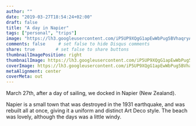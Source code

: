 ```yaml
---
author: ""
date: "2019-03-27T18:54:24+02:00"
draft: false
title: "A day in Napier"
tags: ["personal", "trips"]
image: "https://lh3.googleusercontent.com/iP5UP9XQgG1apEwWbPug5BVhaqryAvj2qhMfldgxc7HPVKckai1E04dYMcYeySSacdVkrMU9cYiLKpd_atGdm0pPMnF7nkJaG-t8aY8_CWWIuGyvF2Mp3UAPvI9kywfb-PQi8cpgoq0=w1920-h1080"
comments: false     # set false to hide Disqus comments
share: true        # set false to share buttons
thumbnailImagePosition: right
thumbnailImage: https://lh3.googleusercontent.com/iP5UP9XQgG1apEwWbPug5BVhaqryAvj2qhMfldgxc7HPVKckai1E04dYMcYeySSacdVkrMU9cYiLKpd_atGdm0pPMnF7nkJaG-t8aY8_CWWIuGyvF2Mp3UAPvI9kywfb-PQi8cpgoq0=w1920-h1080
coverImage: https://lh3.googleusercontent.com/iP5UP9XQgG1apEwWbPug5BVhaqryAvj2qhMfldgxc7HPVKckai1E04dYMcYeySSacdVkrMU9cYiLKpd_atGdm0pPMnF7nkJaG-t8aY8_CWWIuGyvF2Mp3UAPvI9kywfb-PQi8cpgoq0=w1920-h1080
metaAlignment: center
coverMeta: out
---
```


March 27th, after a day of sailing, we docked in Napier (New Zealand).

<!--more-->

Napier is a small town that was destroyed in the 1931 earthquake, and was rebuilt all at once, giving it a uniform and distinct Art Deco style. 
The beach was lovely, although the days was a little windy.

<script src="https://cdn.jsdelivr.net/npm/publicalbum@latest/dist/pa-embed-player.min.js" async></script>
<div class="pa-embed-player" style="width:100%; height:480px; display:none;"
  data-link="https://photos.app.goo.gl/WvtFSqQbA3qzcRJs5"
  data-title="63 new photos by Jorge Cortell">
  <img data-src="https://lh3.googleusercontent.com/K1J9lnDAaaB3ry5zLVyKDZe7eOrsxKMnTcu2myXTOlzkm-o_GAB8BqrdsQ7phK7-O0o84RZTsgASTkEjO50S4QF2p-Sg-If4HRhKMF2_pLxPw_2rJJ8wgOUN5VHbJvwHNcaCVjGKN3M=w1920-h1080" src="" alt="" />
  <img data-src="https://lh3.googleusercontent.com/sTpX6kAwgy4RggD5kEZjXNeBS6-tn_z1iSLifMiNMUxrfQ1j0b7nlVGhh-G8JGtx0V12Kf1Z82FYAB6oJ2hPCF793x_ZVlQFUfb5hTEe-PXb5zDDKqa4uSXDIwbKlEh3QMSWf-prPbI=w1920-h1080" src="" alt="" />
  <img data-src="https://lh3.googleusercontent.com/KqxcXLU886lyWNTuXGA55f3m6aaBanS2H-XCwVHoMKQw3iBM7heTy_vqxI6bcE5Fcrghaowymf5Mlm7au3TjB1K5Pps0fZn-2tW2O_MOUU9ZmDX-auN60t0XCep-62B8-wez0mkhBvc=w1920-h1080" src="" alt="" />
  <img data-src="https://lh3.googleusercontent.com/2ZN9H4Ayj_YLd5E0IX37e_GM8cD5xOoSHsdt4zqwRGyvv0IKq2ulXdBoSQQCNL6g8cx4Ok2Zea-g_ztOYXJd1_nbjLd30H_868GGKdb9qFMIYxXVZNxGa7IlMOh22qH1Md8iDah21jw=w1920-h1080" src="" alt="" />
  <img data-src="https://lh3.googleusercontent.com/_59Z6nX2o8M95lMLkFrUPT5KenAVwxPSkk7IUCCR6-r6SmcVyZkCqoYRtvJdBI9kuAB0b27DdoDdHgElM-moUzRZF3Bueuhq2bcL3Av8QTiOwIbO4M0VY-BQ-wtLmZzbuf2hXeNoOk0=w1920-h1080" src="" alt="" />
  <img data-src="https://lh3.googleusercontent.com/b2HYM44HiTPPuSc-aJEOUh2q0lsNJmJqhjGre5nYIEEb8TeaQc42Ce3duV5PURLnNS9cfOatBMyj91gsbH38SGct1B0B-5aHDPRlyZ4_HXgb_jvLseaJ0dIu2o74oqkvyQB7XID8R5M=w1920-h1080" src="" alt="" />
  <img data-src="https://lh3.googleusercontent.com/a_DOSjaqaaDaDYvLkZbsclwdPOyPKgqycELUQPGCQyL1Q1sFfaBdRltmrdCjMnclKoeKzkgXoL25xRkrRZuyx-H4ohwemnEap5prxCSQn2bi8GkKbbzqHiNhJNd2fKN7_LKOrjrGE8c=w1920-h1080" src="" alt="" />
  <img data-src="https://lh3.googleusercontent.com/SVcF1PXfXSwKdnebj0P_E1Xs5GBch19l_XwSqGP8oMjFLGcHD4nUgl525KDDI3Mr9fI3k8b7WR3x_S2r1V4YFFrHBciDd7z9kXi6yAFxXf2T9ZG_9ipLBfR44uz_gtevS8ndakSYxYk=w1920-h1080" src="" alt="" />
  <img data-src="https://lh3.googleusercontent.com/PuzYV8NAkGNs-unN4NQ2oaQvuuMe8o4MRIfxDwvaKnxAY7KzeQqARIA97DE_P4QrQpCRL23Wm-1mJHkkYvGtP6UyPEdHgPwOL5S0rr_42g2Id1ego3ktEOZjCimC6PuznGEhs4Q7Jx0=w1920-h1080" src="" alt="" />
  <img data-src="https://lh3.googleusercontent.com/NM8C-JUO5tqZT5Q2QqnxeW9-80BpZPeq4eK-USwV_HNqu-akW97LX0uGo08OSsUmdGQ7qy_11JMrRBN81PsSTCZxNOw8teG38QIKjbBHphwJLXvvGZjLxB2w1BG_JO06n8SDgfl5LhA=w1920-h1080" src="" alt="" />
  <img data-src="https://lh3.googleusercontent.com/c-kbJMUzclMqYRQzwz7GIAQISDVdT4VFZsThZAqWyUDtm1IvjGHL2eOxSv6UKx8NUkxFLV41B4CoRJpSMVnORIpK0Vztgfn5dAY4jlqUuZIoto51r98BFGMy_-dD2DnGBQ_3dP2pckk=w1920-h1080" src="" alt="" />
  <img data-src="https://lh3.googleusercontent.com/9noRzeLAoK4KIbjzLRv9UfHAYX1bXqTiEwiSBou8hFRgNOzb_VGJFmHYJXUhO_ojEbZTvqWNwu18FbtdX1gsZDg-rwtSz1rKMqVV92IqB_estQINmkNVPswbGbEKOgD5pV-r726I5dI=w1920-h1080" src="" alt="" />
  <img data-src="https://lh3.googleusercontent.com/tc46WWRo6NOMH_4X24eTDGAfgisuupTZ385bjuNPNlZ7p2dWo2PoFBjWHr_Df-clPkcIoKfa9BV2v1ksY3juh7HMhmNlKGgs5HJdrMXl4G7Mvu5qbhHUpMEQNUkOikjxcHblDAFcW1k=w1920-h1080" src="" alt="" />
  <img data-src="https://lh3.googleusercontent.com/KztSBREPP7CkKU4_4pmEd13bdZ41JnVf2Dl7ZtbnV9k7K-6yGIgc3wq0M1Yr_gh_1kuk7i8aLjGmIO6cUIF25lYo_4CS89-FQJCdIBA4cuhMSbO8grdx3H0mPq6ve5KhPjnQHzfqOF4=w1920-h1080" src="" alt="" />
  <img data-src="https://lh3.googleusercontent.com/-Yt-Qk5dr1qWFw_WNg379o0W5uCy53fdgouBfq_l_5wVk2QnAucx2t9ZrzBHi-CIJeMV1RCHnCuJzKKQYv2grb8nNhMe_bxLouGVIHGqiTgyjhCRKK_P1cqsXdA03mkT3SQ6eSjBkKA=w1920-h1080" src="" alt="" />
  <img data-src="https://lh3.googleusercontent.com/J4yj6p_FQzoOHnKOgEnPJW1wyoE2uEWvl_tWvuflQVIgUyLJxkzAlcuu9bU56schvsSiIVKPDRwK__1aJHPjjJLjYFZlbba17HVFYbIhQGX6O8Pmsj5rLOv1DKQU6kByLaisK9UkNqo=w1920-h1080" src="" alt="" />
  <img data-src="https://lh3.googleusercontent.com/xwSmLdF0e19d474SpliCpWujkWlKcdZfdg2S_BAnaSWidsLoaY1TiAruky3FK4wi5C_ue6U2amu0sDkZ-tmztc3mvxFOA_vq-jpILnV8kqNE4Fl_y5OpJgqZO7R1oFYZ9T9oBCzF0KM=w1920-h1080" src="" alt="" />
  <img data-src="https://lh3.googleusercontent.com/DGN8bd5q84ti_I1K93LvIdh9kmqd1RmkRtWcBwWtbr17Xoic3VDrRY2AqfV3FMR7sFhRJOt1qnHtUYSosrB11ZrtvgU4LwslxLmuV41tyyk8eOu17rLzGeWl7qQHZU0Fy57NAvbGXAQ=w1920-h1080" src="" alt="" />
  <img data-src="https://lh3.googleusercontent.com/wtkZRsuIWLUPMan3CtPshPQ167m8fgnJZcyLwZ8_HbK33pZuALWJTi34qekYpgav1R4TbE2IVrl9f-tspNhKRqZzLO6fLyvKmBXIMxDjtEHwIuRJDr64scPNYNw45vM8xS_-9oDx3ZQ=w1920-h1080" src="" alt="" />
  <img data-src="https://lh3.googleusercontent.com/mvdtrzaac8rPsC2cjFmk7rMH31QyX-VvHkoD63jPhI4KM_S9nUu9whFEPBX5QypootWgEdYTj50iUe-OCa3LvvddM0ra5QeysbZnMrnWPRRVjO9A4OiHRDVL4FBJD4BsZDoDMNSVoVU=w1920-h1080" src="" alt="" />
  <img data-src="https://lh3.googleusercontent.com/0JtrfAg6Eu7SQaBsjEHlk6rerMcJ5tPX4qT5wieuZReWcjfAMJw7Bwm8Y01QbthjmyDLZLeaCDW83FeH8sGEVCd2lp5nof3WTEWspKHBYo3LpThsBzwJqNhhTW0LeJaW_3a7j0uQKiw=w1920-h1080" src="" alt="" />
  <img data-src="https://lh3.googleusercontent.com/Qonkgh-T1Tjzx6cfE9SXCS8YxR5xfwd_QunZcMdWygW1Z4BF_q0EjFRgACGnDBuT88uc6AmpOe_djDx1YPxu3jWanEdks-t2yvg-10wC-if1tX2fiwkmaauHPvloyztOxpWWqryLZ9w=w1920-h1080" src="" alt="" />
  <img data-src="https://lh3.googleusercontent.com/N5dq3AVuztfVCjRxl_0TuL9kri24d7Mcny3m4Mc4lHwg9PKhksJuSkAEnaa1CfadtN7KfykiEaH27Idh0wLBsetFNWQMOKC4ow3EWue9Rwizk2BqNqzmMYjhd1UMVmJOzBdOuaR00J0=w1920-h1080" src="" alt="" />
  <img data-src="https://lh3.googleusercontent.com/T-XLkNYcX1eIMaqDiQ14HMleCv-s59qxeGMJzN6R5_6H6txaLdzwBQnwQ0T7OPLeq2c9Xs6p4jKeA5QVKpvYmrfIqI-RBG0yvoAl5f0jVmu9vnCSL-pHv5qTNcDtwACDxFv62Y5kOD8=w1920-h1080" src="" alt="" />
  <img data-src="https://lh3.googleusercontent.com/4I7L004l4dbFQ9ZfsaPhKLonprgaUrs-Ae_u-dLPABCvSORdWqjj9udCpEZ-0MsPMRQxu6_pn8TRNmXi1e2uuFuS7WTDPRFowgeTB_UapmnTPCSU7VKwbzNxWv94z4VqG69nnmURLMc=w1920-h1080" src="" alt="" />
  <img data-src="https://lh3.googleusercontent.com/2jrABC2j-yU7iKZbUx3UWjmj1aa9s__scUo1FWAEp7uMcu8WhqoKkSGHqXQlN4aHrxGdGrzbYVYnE21lGU6OKQ9xgRKTvH4wn7hWNsr9wCrEps6YTGEqkM38KhpulSEdbQew0jq3STQ=w1920-h1080" src="" alt="" />
  <img data-src="https://lh3.googleusercontent.com/iSHbg6XVnXALyLIVblATDrO_phzwfoGoLh3YdnSn5PsGBZo3bQGVHJ79sWtxegb-lUSmHnhcaAEwh_WpUeU0tVTJCIgxPGgh-OIqyluxomIIEk_MLe4AtuZ0OatyzlfBmZwsENRqhlo=w1920-h1080" src="" alt="" />
  <img data-src="https://lh3.googleusercontent.com/6jXi2TTs9-JoZfmVQ0yhqCoecl9rJrDqKTRWLu0k8B7M_eNwoku8GCu3uAI_hURWBTtHP8xLqNDWMoCFjF0wMmpwad1g8enLZO3MTVhkgXnXnk6yZe5hb7i3HnlQu8xpYCvnh2eQZVI=w1920-h1080" src="" alt="" />
  <img data-src="https://lh3.googleusercontent.com/ltZlQCETvPC8Fp3gCC2wP1YUFQV5G4_HXmcprDW1J-HIazoXW8QgpzxJY7sez_9I0cm7HoQkWYDicqTi3jqwOpXwnsjnOq5n6TCz_YtLhB0hVzCYFQ4cJesUouMWSCfR_Tz_lvYyYtI=w1920-h1080" src="" alt="" />
  <img data-src="https://lh3.googleusercontent.com/czB5f609RI248tVPqgKPvENCxU-apM8WEGJU7b15q9baq08FJdxEH05QSMpwaUePrjUZ6MsYvK1CX9c3Xa6H8pPRCnovwDQoG6io8Fz_xE8sUChkEOUGuMSKJre5KWewvPblVxU7Pfk=w1920-h1080" src="" alt="" />
  <img data-src="https://lh3.googleusercontent.com/l2-ih5HJ9_ClWQhnjhRJskdW0aHeLBjELq7VvpD-8aOH_NJyhlvoSi5rG9wI70F1umyZ2mByqmpX9sBtQ53HiQjnrKezTumeYRVBBY7kjfdYGq_hKOrtIfHvdOKigj3jjKOJzSKKc38=w1920-h1080" src="" alt="" />
  <img data-src="https://lh3.googleusercontent.com/eyHuYKg2sD4YD4RnjHcuHQAAe2UVE61r275LxT-8TK97nXFDtEvRQaLLiI4F5DMaxah5y7Uo5kCj-9VLVZyeq1Py3MfoqC4u05hnxIVRO-mFoNJMyM0qRUihZV65v4V-FqtJ3KaglMw=w1920-h1080" src="" alt="" />
  <img data-src="https://lh3.googleusercontent.com/BK5UYxfOFBwGM4LfKjV6Kmg_1K-txiPW5FlXWax-Eg2QEaZeiJPQNuAtQvBNh9EP8vqyeOgBnqpWH1mdX10dKWpx2N7dsMeDq2ZNvK4uEhoGLviZ62B2KoO21xkiKXg-OaeyoJhAaB4=w1920-h1080" src="" alt="" />
  <img data-src="https://lh3.googleusercontent.com/B7p2ATdKCpmHIsaqo8shD2ynrsHUU26IGIrGdmnpvNbKY37vBf9BLWyOJhDM7kJn2FViDvpMjUrUGU26rCr7ae6Y9KK7ho5kuPjG8yzS5iuQrM0YT_hgJsOwkpiPNblSuZOwagzS5lI=w1920-h1080" src="" alt="" />
  <img data-src="https://lh3.googleusercontent.com/7czy8X_ylVEvO6ZgpZDaoYW_SlUnaKGDeyGEegLBVJeGMbNcZN_a2swKtqziqojggT02W-rekW8FPiHCXEw_mMAroKcCu4q96OPI2CenK7go4rABO5euUCXX8woYZHFtyHUTa7xetGs=w1920-h1080" src="" alt="" />
  <img data-src="https://lh3.googleusercontent.com/BW8wl-dH4AjjqWzLDGBIqWzg2891qqdRypf-zFqMwze9KbeZEU5kveL4Gz4fNePOUgqE9uRbir9h1aRqMKq03QwuT4Ql0C_iMW_ZGEvQ_7Dy93CJGl0Lgd7daWKPkix53y-5QGkcOdM=w1920-h1080" src="" alt="" />
  <img data-src="https://lh3.googleusercontent.com/hf3TSA3drIdXYo7OuasKuLJ1hHTAhUuaUpMeiXUJML0-7ObSt17-sMJUOCDl3viPmuV_gr1VZQWcGWemYuHZc1vjy9uTDrvm2lHZFVkuri8gfH23BxoaAGXaNQmIJlaRT5wxSFt_-qE=w1920-h1080" src="" alt="" />
  <img data-src="https://lh3.googleusercontent.com/KLTch1KJ4eBB_FQKuZY8ZhZLtM1cTFyMKiWple_b3TDUQ7z_JaiPMApELzlNGa6gSbABxf0nFJ6LL4dcveXavVo3nLbH4SBBTJIhu5Jr5rasyLb1teA1lxY4XYA-f09hMkheOGi2vWw=w1920-h1080" src="" alt="" />
  <img data-src="https://lh3.googleusercontent.com/r0w_JIrAQFmqgXLOZFvp-krGqwBUfAtWISKkDjjYeA-beNg2YzFWQ1spR35oiiOM8kt7dEVTlSI0KGVWWsy4nV6V0md7Sz8J0P3C-eh2JqcvWd2nvX-3jlEHMiRF2OkeRrDdppyUEP4=w1920-h1080" src="" alt="" />
  <img data-src="https://lh3.googleusercontent.com/-9s9OVap7d0ViBKV1Kv-WINRpQwkQYee6ju9DMA6TTEL9CQboeLKTyAcxLnXvkJi_HgJSDHw91_cnanbxZ9saf0PNM2sUNvbOaAu6RUkAY1Nf_3l-G9aJJm1_AIefyiPo9sjGumMwhI=w1920-h1080" src="" alt="" />
  <img data-src="https://lh3.googleusercontent.com/lgf7lZSFieuPsimFIFDFnfBVRXyCO7rSAEz7zw1JqBuFgb6B5tVqCJoSaBwTgIlHzJSzPuERkFHjuFwDPqi2uZu8ZCg_501Irx1FVWqLUavSDCSSW6DDkktEjtJNXocF7hC4fuMhIbI=w1920-h1080" src="" alt="" />
  <img data-src="https://lh3.googleusercontent.com/XDorfAhZQPDL-3nVRpVzq0PT34xs1OekZI3S3xqgGzE3EA8hWS612eaQxPKrSAT5QdFcbm7Rx0PYtIe48qrDNAlgyPhMu5lBkuJxMhbcarKYkoqYHk-mp4UIxAAF-qeWDUSfp5p9xzY=w1920-h1080" src="" alt="" />
  <img data-src="https://lh3.googleusercontent.com/s3nWL8HtYZQl827X42e8-tz_sSkRr4neGSwIYUIVzTFqOIRAM-EMlVoz-fP_rYWKGnfIZTXTCWga6DNCSmm37LRmLWN75Foedy8yN-vBEffcUKpabRmYXBGHHagjuKehzUTYvvYKPMs=w1920-h1080" src="" alt="" />
  <img data-src="https://lh3.googleusercontent.com/fp6cootDsv_thEh7gwpNBpA1HOY592R_C1clg9pYmWUsapQluyyKySeolG-vo_wkOEeJXTtg6OYmHybPLD1wPiwCh54bfdFa8peEAkfUTox2PP5TYCGrpDk03IPnVNhW_u1rNp26byQ=w1920-h1080" src="" alt="" />
  <img data-src="https://lh3.googleusercontent.com/qz9DA4yttOXXjvXmrXJ6Vv75I_LEPiQdNkYLEv-Njmtiy03pUxCfszPbVv63Wun_5EvDcvjiyQF_FYlnTc2Tjp2Yfnaf024O1NcrWhNo0l4OD4AY046RU0uquXJJKatJTsmXtI1M73E=w1920-h1080" src="" alt="" />
  <img data-src="https://lh3.googleusercontent.com/dLewBjpmbyEZYd3tN-_ULNwRcDMEX0HkzkqoS810fJMQIV4d2aBDTRQAng6aPl3h5cH48rBPd1rBT2ZugElJ_tcLXvhaJmUcJLwIPpUbCJth5JEJ9BwHxOG5AGwCul0kQ5TmejwySy4=w1920-h1080" src="" alt="" />
  <img data-src="https://lh3.googleusercontent.com/Mzygwtfebu02qp5ZFT-3MBObbG4VRwRy9GL6ZX5VAh36mVxls5TE3OU9WU5mmUzf10-dE8Qr1PpuIh0dW7P664SQOcaGwXLoZTtOtau_kwE2hoDTSR_Cneb8OIGoMXyctjg1jm5Orao=w1920-h1080" src="" alt="" />
  <img data-src="https://lh3.googleusercontent.com/OXn-2g8GCC7O0DPftIJe-YDz1LIWDSn8nieKB57T-1_Nj_2clOO7OmEEuIkP38LqbzGGwjA32MjMmD7S5NM4KRarQZ3_bugqfi1AnKDCnxI7c0tnYXmzkppv6VIwEJjUNy2W1EshOLY=w1920-h1080" src="" alt="" />
  <img data-src="https://lh3.googleusercontent.com/cp6tR8atzFATcs26GnOVPU4rRxAgZye5jkzJ1sKk3uporYgXv_TBS74D-ume7_g4g7M2lwWQy5PGqt1kfQ3TVw4XwxAdcg2V-Ey8orili3-QETyy7h9XVh3aTWhbSQSfrvrY0tqFP9w=w1920-h1080" src="" alt="" />
  <img data-src="https://lh3.googleusercontent.com/pEDj79ivkRw3k0oBk80bijHCI46TS5iI1GuvkZt2ON2mGJvvgiccoQN1PWcDh11xM5JzA6XZDYIbdmuhK6nhbqIvt9XTI5xfvyoCehYbsbz0PmfPMtJLjJ3OF3jvmd0G-G-xMEtsCWY=w1920-h1080" src="" alt="" />
  <img data-src="https://lh3.googleusercontent.com/HWXaseTomrMgUP9ssU1KQ4fs8ogHC3TaJuuBiqOhxF3n3enbg9d1M4_VsTMpZ0IN41VbgPNMfgQVSd-CN2oagYKr_oF5ppFMJaaJvqb5RQnSxQUfvWnZ3K6a70e4VwokHHOMAmpnJLU=w1920-h1080" src="" alt="" />
  <img data-src="https://lh3.googleusercontent.com/gDbes5s_Z2wjERIHXh8FFCJmsse2X-pAm1CtJRrCuWylnyXbfRuNT3xkMh0zoGtNMdSG4z7T8ga6dVPFDVikz9tX58lj8PH6sIC7LsgjvC39SHyleOww4zSKt9ATNdk8G-aB3fKDwHY=w1920-h1080" src="" alt="" />
  <img data-src="https://lh3.googleusercontent.com/BP0H5EOhWnDgd9mMpT4vSfoxw2R9MFGDwfMeigWlv1Xkj829utsPsiRrvc9jEmSumxmlEnuYODiOcIZqe9sEoFJQrH8HpBUqBXGD_mbMN-VKvyS_ZoBc6JzNK4HDtEZxvcryhNJ8afI=w1920-h1080" src="" alt="" />
  <img data-src="https://lh3.googleusercontent.com/dqVMcznuPOoJ4E9dg_STsl4ytMBULV6Sqw1UohH36KQI98NfLnxKlIYQq4c4W8FtKjifFQIp2OMBZ6wSmeFBwOh_bf5-uN1PMertZzaPB90rDQnYc15Kegs-IYKCd59XnFJdsqr8Yqw=w1920-h1080" src="" alt="" />
  <img data-src="https://lh3.googleusercontent.com/Pd0jGZMQEIMPNFoUXtQnFC332IpHFVr9wm5fQFoD8aakSRjlWUhIlxwEqUyr4kxl-bB8eEt_bUPkAKUsgBWTHAPBuDdWj3zKjT6E69no2G86b9IdnCUn_nWvarCRxL12amNNwKox0_g=w1920-h1080" src="" alt="" />
  <img data-src="https://lh3.googleusercontent.com/uvWOCWWZ9yRbSrMgB2nA-9_6zjdwuZbBvTfE3_xriDoRSN7MH4lO7F8qDfUggGpB01zWNB1cVmY8Yu3YEwRktNLIIImHwsW8OTEP1f_m1GI4rKLohCffzi5IpyT4Fn8w3iyROqJT_Io=w1920-h1080" src="" alt="" />
  <img data-src="https://lh3.googleusercontent.com/Tem2bETmurMaVMyTCmLn1PlSGwEK_8yVmbCWhRs3UE7NFrpb8c7m9bCLcpHtIrEX-L6jj98ThqgNrAvpNktiXNCM1nIO9Pcxyn7AOVaUuCNrN_jnx81Ss5As3pm6VKQ5q8Bwyx4Bn-0=w1920-h1080" src="" alt="" />
  <img data-src="https://lh3.googleusercontent.com/7SBKF4wAB-hcfDVQsVO_Im9MUVJCI5v7FVKtTTww26XOoqxOzX91ui9hOrdKtuKc2mXGsbuOJ-RaeBYCjHqX0y3GGkohFd43omEjV2_nw1M-dToE1UM4fKnAmpeTKGvjJ_J5aij3Ovc=w1920-h1080" src="" alt="" />
  <img data-src="https://lh3.googleusercontent.com/pn1luPBelzTitXBjQahi6riFXIH_zKTgEiWKrJptr48-R7HFRQApbNZz03l2AxSZXfZEAkssqlAJb0bI36u0H23br8GOpt97N4RC2HRG4fn_STlmqczAQMiHU-Y4ToXaLPpEB1K3vvU=w1920-h1080" src="" alt="" />
  <img data-src="https://lh3.googleusercontent.com/BS3FdXRWaTTSoFKI6af55oPCw3IiHVJZLFus0Hv9tCWy4ZGCB0mJvqylxO9LaDnvc0FR__buK0bI5rS-xkGOyLjrOuhpS0_RiF68Ohckbbu5NbVXklryqojOhe8LCN_tHh-hvTyYldo=w1920-h1080" src="" alt="" />
  <img data-src="https://lh3.googleusercontent.com/Jmrs4Qr2e5gjRJySVjmCcPizySfsQxxUWRlrjSnRNjMaafl-hv8kgaXoHVKTo9rsZhaK1chFdZ8lad10UpVuiPbsKhHyZDKzdKfQLessbMopHxmD53F9FerSTBaq4NprqZaSAKdhUtA=w1920-h1080" src="" alt="" />
  <img data-src="https://lh3.googleusercontent.com/G7DOv6_8eswaNUV_s5DlGzApwaMSK1q-GkmEK6Y2qvcID-pdKGBjd5hKRNvuBhuF8P-drUQcl0aU7rOka-yLcvfbziPKoEIMl1J8cWLShM5CiaubFIBxpdc6w6tiQ9KPPciI6WISzRU=w1920-h1080" src="" alt="" />
  <img data-src="https://lh3.googleusercontent.com/XlGeG8qio81j8PrFUkOgQYh2Qzreo9ZbRleC86SfOndkAtWJ1GIrQ6pjYN0_vhhmP_bJFslrDh8PJ4dJO10ZVX3bp7Snh4bkVpaP4TT47tcPef7vBbMUryPEmk41thrjzwIfQ97tkTI=w1920-h1080" src="" alt="" />
</div>
